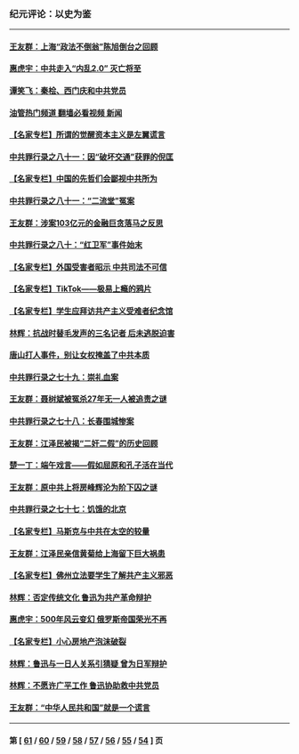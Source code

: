 ### 纪元评论：以史为鉴
---
#### [王友群：上海“政法不倒翁”陈旭倒台之回顾](../../pages/nsc1028/n13778787.md?07180330) 
#### [惠虎宇：中共走入“内乱2.0” 灭亡将至](../../pages/nsc1028/n13778194.md?07180330) 
#### [谭笑飞：秦桧、西门庆和中共党员](../../pages/nsc1028/n13778191.md?07180330) 
#### [油管热门频道 翻墙必看视频 新闻](ok?07180330)
#### [【名家专栏】所谓的觉醒资本主义是左翼谎言](../../pages/nsc1028/n13777457.md?07180330) 
#### [中共罪行录之八十一：因“破坏交通”获罪的倪匡](../../pages/nsc1028/n13777594.md?07180330) 
#### [【名家专栏】中国的先哲们会鄙视中共所为](../../pages/nsc1028/n13772913.md?07180330) 
#### [中共罪行录之八十一：“二流堂”冤案](../../pages/nsc1028/n13772788.md?07180330) 
#### [王友群：涉案103亿元的金融巨贪落马之反思](../../pages/nsc1028/n13772297.md?07180330) 
#### [中共罪行录之八十：“红卫军”事件始末](../../pages/nsc1028/n13769101.md?07180330) 
#### [【名家专栏】外国受害者昭示 中共司法不可信](../../pages/nsc1028/n13767326.md?07180330) 
#### [【名家专栏】TikTok——极易上瘾的鸦片](../../pages/nsc1028/n13766769.md?07180330) 
#### [【名家专栏】学生应拜访共产主义受难者纪念馆](../../pages/nsc1028/n13762812.md?07180330) 
#### [林辉：抗战时替毛发声的三名记者 后未逃脱迫害](../../pages/nsc1028/n13761727.md?07180330) 
#### [唐山打人事件，别让女权掩盖了中共本质](../../pages/nsc1028/n13757588.md?07180330) 
#### [中共罪行录之七十九：崇礼血案](../../pages/nsc1028/n13757521.md?07180330) 
#### [王友群：聂树斌被冤杀27年无一人被追责之谜](../../pages/nsc1028/n13757410.md?07180330) 
#### [中共罪行录之七十八：长春围城惨案](../../pages/nsc1028/n13753340.md?07180330) 
#### [王友群：江泽民被揭“二奸二假”的历史回顾](../../pages/nsc1028/n13752541.md?07180330) 
#### [楚一丁：端午戏言——假如屈原和孔子活在当代](../../pages/nsc1028/n13751814.md?07180330) 
#### [王友群：原中共上将房峰辉沦为阶下囚之谜](../../pages/nsc1028/n13746271.md?07180330) 
#### [中共罪行录之七十七：饥饿的北京](../../pages/nsc1028/n13742533.md?07180330) 
#### [【名家专栏】马斯克与中共在太空的较量](../../pages/nsc1028/n13741595.md?07180330) 
#### [王友群：江泽民亲信黄菊给上海留下巨大祸患](../../pages/nsc1028/n13738097.md?07180330) 
#### [【名家专栏】佛州立法要学生了解共产主义邪恶](../../pages/nsc1028/n13739214.md?07180330) 
#### [林辉：否定传统文化 鲁迅为共产革命辩护](../../pages/nsc1028/n13738481.md?07180330) 
#### [惠虎宇：500年风云变幻 俄罗斯帝国荣光不再](../../pages/nsc1028/n13738652.md?07180330) 
#### [【名家专栏】小心房地产泡沫破裂](../../pages/nsc1028/n13736895.md?07180330) 
#### [林辉：鲁迅与一日人关系引猜疑 曾为日军辩护](../../pages/nsc1028/n13736182.md?07180330) 
#### [林辉：不愿许广平工作 鲁迅协助救中共党员](../../pages/nsc1028/n13732075.md?07180330) 
#### [王友群：“中华人民共和国”就是一个谎言](../../pages/nsc1028/n13729052.md?07180330) 

---
#### 第 [ [61](./61.md?07180330) / [60](./60.md?07180330) / [59](./59.md?07180330) / [58](./58.md?07180330) / [57](./57.md?07180330) / [56](./56.md?07180330) / [55](./55.md?07180330) / [54](./54.md?07180330) ] 页
